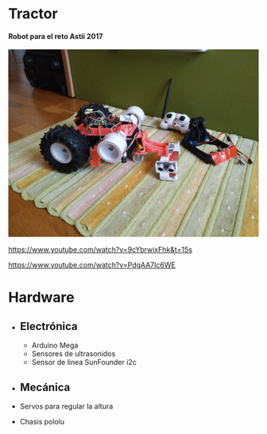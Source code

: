 # Tractor
#### Robot para el reto Astii 2017

![Tractor](https://github.com/SuperMecanicoTeam/Tractor/blob/master/Images/tractor.jpg)

https://www.youtube.com/watch?v=9cYbrwixFhk&t=15s

https://www.youtube.com/watch?v=PdgAA7Ic6WE

# Hardware

* ## Electrónica
  * Arduino Mega
  * Sensores de ultrasonidos
  * Sensor de linea SunFounder i2c
 
* ## Mecánica
 * Servos para regular la altura
 * Chasis pololu
  
